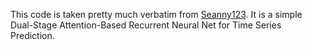 This code is taken pretty much verbatim from [Seanny123](https://github.com/Seanny123/da-rnn). It is a simple Dual-Stage Attention-Based Recurrent Neural Net for Time Series Prediction. 